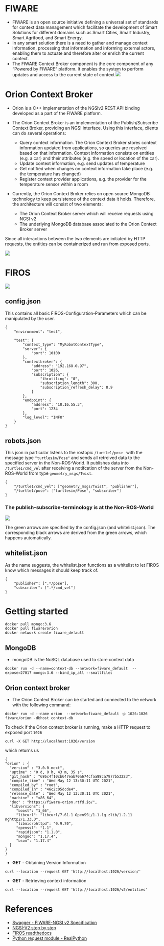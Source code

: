 # FIWARE
- FIWARE is an open source initiative defining a universal set of standards for context data management which facilitate the development of Smart Solutions for different domains such as Smart Cities, Smart Industry, Smart Agrifood, and Smart Energy.
-  In any smart solution there is a need to gather and manage context information, processing that information and informing external actors, enabling them to actuate and therefore alter or enrich the current context.
- The FIWARE Context Broker component is the core component of any “Powered by FIWARE” platform. It enables the system to perform updates and access to the current state of context
![](https://www.fiware.org/wp-content/uploads/2019/09/Screen-Shot-2019-09-25-at-15.30.33.png)
# Orion Context Broker
- Orion is a C++ implementation of the NGSIv2 REST API binding developed as a part of the FIWARE platform.
- The Orion Context Broker is an implementation of the Publish/Subscribe Context Broker, providing an NGSI interface. Using this interface, clients can do several operations:
  - Query context information. The Orion Context Broker stores context information updated from applications, so queries are resolved based on that information. Context information consists on entities (e.g. a car) and their attributes (e.g. the speed or location of the car).
  - Update context information, e.g. send updates of temperature
  - Get notified when changes on context information take place (e.g. the temperature has changed) 
  - Register context provider applications, e.g. the provider for the temperature sensor within a room


- Currently, the Orion Context Broker relies on open source MongoDB technology to keep persistence of the context data it holds. Therefore, the architecture will consist of two elements:

    - The Orion Context Broker server which will receive requests using NGSI v2
    - The underlying MongoDB database associated to the Orion Context Broker server

Since all interactions between the two elements are initiated by HTTP requests, the entities can be containerized and run from exposed ports. 

![](https://fiware.github.io/tutorials.Getting-Started/img//architecture.png)

# FIROS

![](https://raw.githubusercontent.com/iml130/firos/master/doc/media/firos.png)

## config.json
This contains all basic FIROS-Configuration-Parameters which can be manipulated by the user. 
````
{
    "environment": "test",

    "test": {
        "context_type": "MyRobotContextType",
        "server": {
            "port": 10100
        },
        "contextbroker": {
            "address": "192.168.0.97",
            "port": 1026,
            "subscription": {
                "throttling": "0",
                "subscription_length": 300,
                "subscription_refresh_delay": 0.9
            }
        },
        "endpoint": {
            "address": "10.16.55.3",
            "port": 1234
        },
        "log_level": "INFO"
    }
}
````
## robots.json
This json in particular listens to the rostopic ``/turtle1/pose `` with the message type ``"turtlesim/Pose"``  and sends all retreived data to the specified server in the Non-ROS-World. It publishes data into ``/turtle1/cmd_vel`` after receiving a notifcation of the server from the Non-ROS-World from type ``geometry_msgs/Twist``.
````
{
    "/turtle1/cmd_vel": ["geometry_msgs/Twist", "publisher"],
    "/turtle1/pose": ["turtlesim/Pose", "subscriber"]
}
````
### The publish-subscribe-terminology is at the Non-ROS-World 

![](https://firos.readthedocs.io/en/latest/media/pubsub-Illustration.png)

The green arrows are specified by the config.json (and whitelist.json). The corresponding black arrows are derived from the green arrows, which happens automatically.

## whitelist.json
As the name suggests, the whitelist.json functions as a whitelist to let FIROS know which messages it should keep track of. 
````
{
    "publisher": [".*/pose"],
    "subscriber": [".*/cmd_vel"]
}
````

# Getting started 
````
docker pull mongo:3.6
docker pull fiware/orion
docker network create fiware_default
````

## MongoDB
- mongoDB is the NoSQL database used to store context data
````
docker run -d --name=context-db --network=fiware_default  --expose=27017 mongo:3.6 --bind_ip_all --smallfiles
````
## Orion context broker
- The Orion Context Broker can be started and connected to the network with the following command:
````
docker run -d --name orion  --network=fiware_default -p 1026:1026  fiware/orion -dbhost context-db
````
To check if the Orion context broker is running, make a HTTP request to exposed port `1026`

````
curl -X GET http://localhost:1026/version
````
which returns us 
````
{
"orion" : {
  "version" : "3.0.0-next",
  "uptime" : "0 d, 0 h, 43 m, 35 s",
  "git_hash" : "686c4f10cb647eab70a674cfaa88ca7977b53223",
  "compile_time" : "Wed May 12 13:30:11 UTC 2021",
  "compiled_by" : "root",
  "compiled_in" : "46c2c05dcde4",
  "release_date" : "Wed May 12 13:30:11 UTC 2021",
  "machine" : "x86_64",
  "doc" : "https://fiware-orion.rtfd.io/",
  "libversions": {
     "boost": "1_66",
     "libcurl": "libcurl/7.61.1 OpenSSL/1.1.1g zlib/1.2.11 nghttp2/1.33.0",
     "libmicrohttpd": "0.9.70",
     "openssl": "1.1",
     "rapidjson": "1.1.0",
     "mongoc": "1.17.4",
     "bson": "1.17.4"
  }
}
}
````
- **GET** - Obtaining Version Information
````
curl --location --request GET 'http://localhost:1026/version/'
````
- **GET** - Retrieving context information
````
curl --location --request GET 'http://localhost:1026/v2/entities'
````

# References
- [Swagger - FIWARE-NGSI v2 Specification](https://swagger.lab.fiware.org/#/)
- [NGSI-V2 step by step ](https://fiware-tutorials.readthedocs.io/en/latest/getting-started/index.html)
- [FIROS readthedocs](https://firos.readthedocs.io/en/latest/install/install.html)
- [Python request module - RealPython](https://realpython.com/python-requests/)

